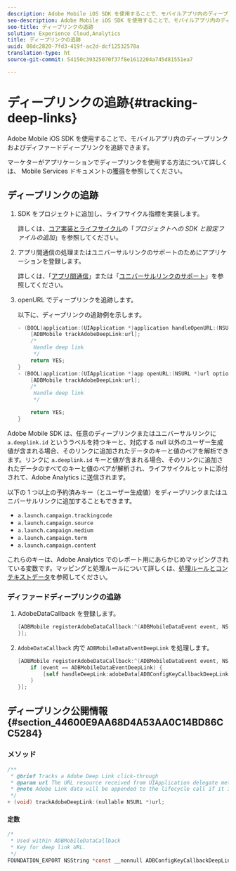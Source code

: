 ```yaml
---
description: Adobe Mobile iOS SDK を使用することで、モバイルアプリ内のディープリンクおよびディファードディープリンクを追跡できます。
seo-description: Adobe Mobile iOS SDK を使用することで、モバイルアプリ内のディープリンクおよびディファードディープリンクを追跡できます。
seo-title: ディープリンクの追跡
solution: Experience Cloud,Analytics
title: ディープリンクの追跡
uuid: 08dc2820-7fd3-419f-ac2d-dcf12532578a
translation-type: ht
source-git-commit: 54150c39325070f37f8e1612204a745d81551ea7

---
```



# ディープリンクの追跡{#tracking-deep-links}

Adobe Mobile iOS SDK を使用することで、モバイルアプリ内のディープリンクおよびディファードディープリンクを追跡できます。

マーケターがアプリケーションでディープリンクを使用する方法について詳しくは、 Mobile Services ドキュメントの[獲得](/help/ios/acquisition-main/acquisition.md)を参照してください。

## ディープリンクの追跡

1. SDK をプロジェクトに追加し、ライフサイクル指標を実装します。

   詳しくは、[コア実装とライフサイクル](/help/ios/getting-started/dev-qs.md)の「*プロジェクトへの SDK と設定ファイルの追加*」を参照してください。
1. アプリ間通信の処理またはユニバーサルリンクのサポートのためにアプリケーションを登録します。

   詳しくは、「[アプリ間通信](https://developer.apple.com/library/ios/documentation/iPhone/Conceptual/iPhoneOSProgrammingGuide/Inter-AppCommunication/Inter-AppCommunication.html#//apple_ref/doc/uid/TP40007072-CH6-SW10)」または「[ユニバーサルリンクのサポート](https://developer.apple.com/library/ios/documentation/General/Conceptual/AppSearch/UniversalLinks.html)」を参照してください。

1. openURL でディープリンクを追跡します。

   以下に、ディープリンクの追跡例を示します。

   ```objective-c
   - (BOOL)application:(UIApplication *)application handleOpenURL:(NSURL *)url { 
       [ADBMobile trackAdobeDeepLink:url]; 
       /* 
        Handle deep link 
        */ 
       return YES; 
   } 
   - (BOOL)application:(UIApplication *)app openURL:(NSURL *)url options:(NSDictionary<NSString *, id> *)options { 
       [ADBMobile trackAdobeDeepLink:url]; 
       /* 
        Handle deep link 
        */ 
   
       return YES; 
   }
   ```

Adobe Mobile SDK は、任意のディープリンクまたはユニバーサルリンクに `a.deeplink.id` というラベルを持つキーと、対応する null 以外のユーザー生成値が含まれる場合、そのリンクに追加されたデータのキーと値のペアを解析できます。リンクに `a.deeplink.id` キーと値が含まれる場合、そのリンクに追加されたデータのすべてのキーと値のペアが解析され、ライフサイクルヒットに添付されて、Adobe Analytics に送信されます。

以下の 1 つ以上の予約済みキー（とユーザー生成値）をディープリンクまたはユニバーサルリンクに追加することもできます。

* `a.launch.campaign.trackingcode`
* `a.launch.campaign.source`
* `a.launch.campaign.medium`
* `a.launch.campaign.term`
* `a.launch.campaign.content`

これらのキーは、Adobe Analytics でのレポート用にあらかじめマッピングされている変数です。マッピングと処理ルールについて詳しくは、[処理ルールとコンテキストデータ](/help/ios/getting-started/proc-rules.md)を参照してください。

### ディファードディープリンクの追跡

1. AdobeDataCallback を登録します。

   ```objective-c
   [ADBMobile registerAdobeDataCallback:^(ADBMobileDataEvent event, NSDictionary * _Nullable adobeData) { 
   }];
   ```

1. `AdobeDataCallback` 内で `ADBMobileDataEventDeepLink` を処理します。

   ```objective-c
   [ADBMobile registerAdobeDataCallback:^(ADBMobileDataEvent event, NSDictionary * _Nullable adobeData) { 
       if (event == ADBMobileDataEventDeepLink) { 
           [self handleDeepLink:adobeData[ADBConfigKeyCallbackDeepLink]]; 
       } 
   }];
   ```

## ディープリンク公開情報 {#section_44600E9AA68D4A53AA0C14BD86CC5284}

### メソッド

```objective-c
/** 
 * @brief Tracks a Adobe Deep Link click-through 
 * @param url The URL resource received from UIApplication delegate method. 
 * @note Adobe Link data will be appended to the lifecycle call if it is a launch event, otherwise an extra call will be sent. 
 */ 
+ (void) trackAdobeDeepLink:(nullable NSURL *)url;
```

#### 定数

```objective-c
/* 
 * Used within ADBMobileDataCallback 
 * Key for deep link URL. 
 */ 
FOUNDATION_EXPORT NSString *const __nonnull ADBConfigKeyCallbackDeepLink;
```

